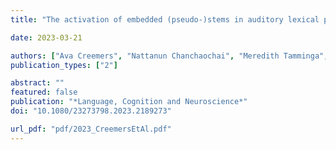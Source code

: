 ```yaml
---
title: "The activation of embedded (pseudo-)stems in auditory lexical processing: implications for models of spoken word recognition"

date: 2023-03-21

authors: ["Ava Creemers", "Nattanun Chanchaochai", "Meredith Tamminga", "David Embick"]
publication_types: ["2"]

abstract: ""
featured: false
publication: "*Language, Cognition and Neuroscience*"
doi: "10.1080/23273798.2023.2189273"

url_pdf: "pdf/2023_CreemersEtAl.pdf"
---
```



